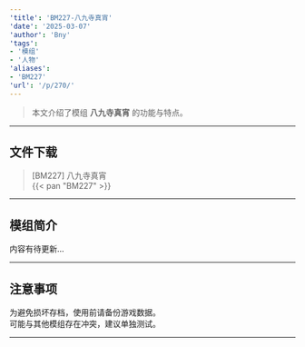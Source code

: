 ```yaml
---
'title': 'BM227-八九寺真宵'
'date': '2025-03-07'
'author': 'Bny'
'tags':
- '模组'
- '人物'
'aliases':
- 'BM227'
'url': '/p/270/'
---
```


> 本文介绍了模组 **八九寺真宵** 的功能与特点。

---

## 文件下载

> [BM227] 八九寺真宵  
{{< pan "BM227" >}}  

---

## 模组简介

>  
内容有待更新...  

---

## 注意事项

>  
为避免损坏存档，使用前请备份游戏数据。  
可能与其他模组存在冲突，建议单独测试。  

---

